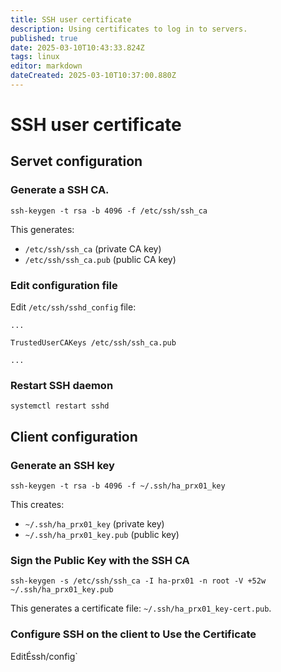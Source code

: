 ```yaml
---
title: SSH user certificate
description: Using certificates to log in to servers.
published: true
date: 2025-03-10T10:43:33.824Z
tags: linux
editor: markdown
dateCreated: 2025-03-10T10:37:00.880Z
---
```


# SSH user certificate

## Servet configuration
### Generate a SSH CA.
```
ssh-keygen -t rsa -b 4096 -f /etc/ssh/ssh_ca
```
This generates:
- `/etc/ssh/ssh_ca` (private CA key)
- `/etc/ssh/ssh_ca.pub` (public CA key)

### Edit configuration file
Edit `/etc/ssh/sshd_config` file:
```
...

TrustedUserCAKeys /etc/ssh/ssh_ca.pub

...
```

### Restart SSH daemon
```
systemctl restart sshd
```


## Client configuration

### Generate an SSH key
```
ssh-keygen -t rsa -b 4096 -f ~/.ssh/ha_prx01_key
```
This creates:
- `~/.ssh/ha_prx01_key` (private key)
- `~/.ssh/ha_prx01_key.pub` (public key)

###  Sign the Public Key with the SSH CA
```
ssh-keygen -s /etc/ssh/ssh_ca -I ha-prx01 -n root -V +52w ~/.ssh/ha_prx01_key.pub
```
This generates a certificate file: `~/.ssh/ha_prx01_key-cert.pub`.

### Configure SSH on the client to Use the Certificate
EditÉssh/config`